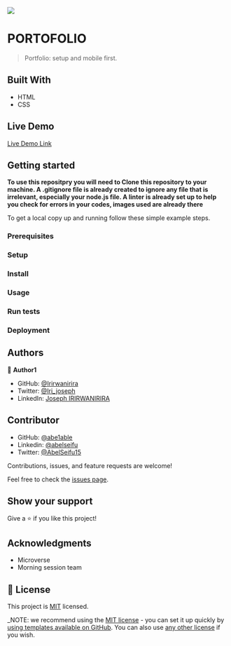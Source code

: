 ![](https://img.shields.io/badge/Microverse-blueviolet)

# PORTOFOLIO

> Portfolio: setup and mobile first.


## Built With

- HTML
- CSS

## Live Demo 

[Live Demo Link](https://irirwanirira.github.io/My-portofolio/)

## Getting started

**To use this repositpry you will need to Clone this repository to your machine. A .gitignore file is already created to ignore any file that is irrelevant, especially your node.js file. A linter is already set up to help you check for errors in your codes, images used are already there**

To get a local copy up and running follow these simple example steps.

### Prerequisites

### Setup

### Install

### Usage

### Run tests

### Deployment

## Authors



👤 **Author1**

- GitHub: [@Irirwanirira](https://github.com/Irirwanirira)
- Twitter: [@Iri_joseph](https://twitter.com/Irirwanirira)
- LinkedIn: [Joseph IRIRWANIRIRA](https://linkedin.com/in/joseph-irirwanirira-74666623a/)

## Contributor

- GitHub: [@abe1able](https://github.com/abe1able)
- Linkedin: [@abelseifu](https://www.linkedin.com/in/abel-seifu-184543233/)
- Twitter: [@AbelSeifu15](https://twitter.com/AbelSeifu15)


Contributions, issues, and feature requests are welcome!

Feel free to check the [issues page](https://github.com/Irirwanirira/My-portofolio/issues).

## Show your support

Give a ⭐️ if you like this project!

## Acknowledgments

- Microverse
- Morning session team

## 📝 License

This project is [MIT](./LICENSE) licensed.

_NOTE: we recommend using the [MIT license](https://choosealicense.com/licenses/mit/) - you can set it up quickly by [using templates available on GitHub](https://docs.github.com/en/communities/setting-up-your-project-for-healthy-contributions/adding-a-license-to-a-repository). You can also use [any other license](https://choosealicense.com/licenses/) if you wish. 